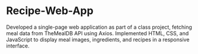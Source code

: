 # Recipe-Web-App
 Developed a single-page web application as part of a class project, fetching meal data from TheMealDB API using Axios. Implemented HTML, CSS, and JavaScript to display meal images, ingredients, and recipes in a responsive interface.

